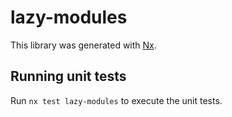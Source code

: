 # lazy-modules

This library was generated with [Nx](https://nx.dev).

## Running unit tests

Run `nx test lazy-modules` to execute the unit tests.
